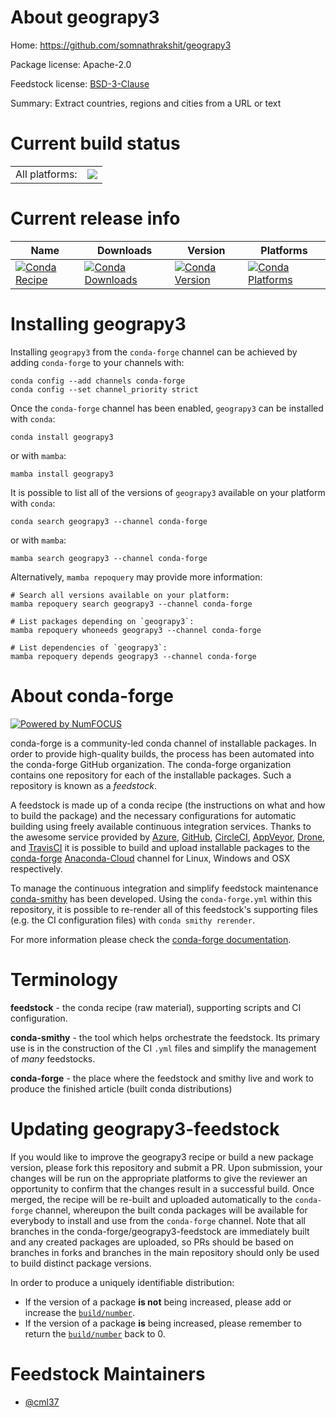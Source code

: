 About geograpy3
===============

Home: https://github.com/somnathrakshit/geograpy3

Package license: Apache-2.0

Feedstock license: [BSD-3-Clause](https://github.com/conda-forge/geograpy3-feedstock/blob/main/LICENSE.txt)

Summary: Extract countries, regions and cities from a URL or text

Current build status
====================


<table><tr><td>All platforms:</td>
    <td>
      <a href="https://dev.azure.com/conda-forge/feedstock-builds/_build/latest?definitionId=15960&branchName=main">
        <img src="https://dev.azure.com/conda-forge/feedstock-builds/_apis/build/status/geograpy3-feedstock?branchName=main">
      </a>
    </td>
  </tr>
</table>

Current release info
====================

| Name | Downloads | Version | Platforms |
| --- | --- | --- | --- |
| [![Conda Recipe](https://img.shields.io/badge/recipe-geograpy3-green.svg)](https://anaconda.org/conda-forge/geograpy3) | [![Conda Downloads](https://img.shields.io/conda/dn/conda-forge/geograpy3.svg)](https://anaconda.org/conda-forge/geograpy3) | [![Conda Version](https://img.shields.io/conda/vn/conda-forge/geograpy3.svg)](https://anaconda.org/conda-forge/geograpy3) | [![Conda Platforms](https://img.shields.io/conda/pn/conda-forge/geograpy3.svg)](https://anaconda.org/conda-forge/geograpy3) |

Installing geograpy3
====================

Installing `geograpy3` from the `conda-forge` channel can be achieved by adding `conda-forge` to your channels with:

```
conda config --add channels conda-forge
conda config --set channel_priority strict
```

Once the `conda-forge` channel has been enabled, `geograpy3` can be installed with `conda`:

```
conda install geograpy3
```

or with `mamba`:

```
mamba install geograpy3
```

It is possible to list all of the versions of `geograpy3` available on your platform with `conda`:

```
conda search geograpy3 --channel conda-forge
```

or with `mamba`:

```
mamba search geograpy3 --channel conda-forge
```

Alternatively, `mamba repoquery` may provide more information:

```
# Search all versions available on your platform:
mamba repoquery search geograpy3 --channel conda-forge

# List packages depending on `geograpy3`:
mamba repoquery whoneeds geograpy3 --channel conda-forge

# List dependencies of `geograpy3`:
mamba repoquery depends geograpy3 --channel conda-forge
```


About conda-forge
=================

[![Powered by
NumFOCUS](https://img.shields.io/badge/powered%20by-NumFOCUS-orange.svg?style=flat&colorA=E1523D&colorB=007D8A)](https://numfocus.org)

conda-forge is a community-led conda channel of installable packages.
In order to provide high-quality builds, the process has been automated into the
conda-forge GitHub organization. The conda-forge organization contains one repository
for each of the installable packages. Such a repository is known as a *feedstock*.

A feedstock is made up of a conda recipe (the instructions on what and how to build
the package) and the necessary configurations for automatic building using freely
available continuous integration services. Thanks to the awesome service provided by
[Azure](https://azure.microsoft.com/en-us/services/devops/), [GitHub](https://github.com/),
[CircleCI](https://circleci.com/), [AppVeyor](https://www.appveyor.com/),
[Drone](https://cloud.drone.io/welcome), and [TravisCI](https://travis-ci.com/)
it is possible to build and upload installable packages to the
[conda-forge](https://anaconda.org/conda-forge) [Anaconda-Cloud](https://anaconda.org/)
channel for Linux, Windows and OSX respectively.

To manage the continuous integration and simplify feedstock maintenance
[conda-smithy](https://github.com/conda-forge/conda-smithy) has been developed.
Using the ``conda-forge.yml`` within this repository, it is possible to re-render all of
this feedstock's supporting files (e.g. the CI configuration files) with ``conda smithy rerender``.

For more information please check the [conda-forge documentation](https://conda-forge.org/docs/).

Terminology
===========

**feedstock** - the conda recipe (raw material), supporting scripts and CI configuration.

**conda-smithy** - the tool which helps orchestrate the feedstock.
                   Its primary use is in the construction of the CI ``.yml`` files
                   and simplify the management of *many* feedstocks.

**conda-forge** - the place where the feedstock and smithy live and work to
                  produce the finished article (built conda distributions)


Updating geograpy3-feedstock
============================

If you would like to improve the geograpy3 recipe or build a new
package version, please fork this repository and submit a PR. Upon submission,
your changes will be run on the appropriate platforms to give the reviewer an
opportunity to confirm that the changes result in a successful build. Once
merged, the recipe will be re-built and uploaded automatically to the
`conda-forge` channel, whereupon the built conda packages will be available for
everybody to install and use from the `conda-forge` channel.
Note that all branches in the conda-forge/geograpy3-feedstock are
immediately built and any created packages are uploaded, so PRs should be based
on branches in forks and branches in the main repository should only be used to
build distinct package versions.

In order to produce a uniquely identifiable distribution:
 * If the version of a package **is not** being increased, please add or increase
   the [``build/number``](https://docs.conda.io/projects/conda-build/en/latest/resources/define-metadata.html#build-number-and-string).
 * If the version of a package **is** being increased, please remember to return
   the [``build/number``](https://docs.conda.io/projects/conda-build/en/latest/resources/define-metadata.html#build-number-and-string)
   back to 0.

Feedstock Maintainers
=====================

* [@cml37](https://github.com/cml37/)

